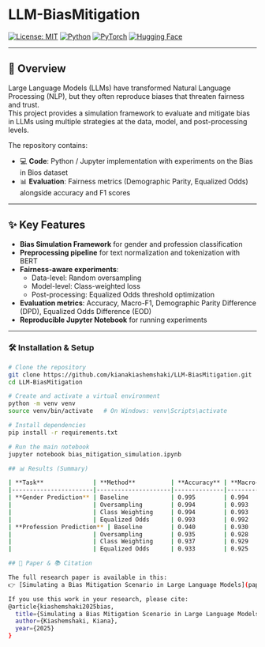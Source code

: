 # LLM-BiasMitigation

[![License: MIT](https://img.shields.io/badge/License-MIT-blue.svg)](LICENSE)
[![Python](https://img.shields.io/badge/Python-3.8+-brightgreen.svg)](https://www.python.org/)
[![PyTorch](https://img.shields.io/badge/PyTorch-EE4C2C.svg?logo=pytorch&logoColor=white)](https://pytorch.org/)
[![Hugging Face](https://img.shields.io/badge/Transformers-🤗-yellow.svg)](https://huggingface.co/transformers/)

---

## 📖 Overview
Large Language Models (LLMs) have transformed Natural Language Processing (NLP), but they often reproduce biases that threaten fairness and trust.  
This project provides a simulation framework to evaluate and mitigate bias in LLMs using multiple strategies at the data, model, and post-processing levels.

The repository contains:
- 💻 **Code**: Python / Jupyter implementation with experiments on the Bias in Bios dataset  
- 📊 **Evaluation**: Fairness metrics (Demographic Parity, Equalized Odds) alongside accuracy and F1 scores  

---

## ✨ Key Features
- **Bias Simulation Framework** for gender and profession classification
- **Preprocessing pipeline** for text normalization and tokenization with BERT
- **Fairness-aware experiments**:
  - Data-level: Random oversampling
  - Model-level: Class-weighted loss
  - Post-processing: Equalized Odds threshold optimization
- **Evaluation metrics**: Accuracy, Macro-F1, Demographic Parity Difference (DPD), Equalized Odds Difference (EOD)
- **Reproducible Jupyter Notebook** for running experiments


---

### 🛠️ Installation & Setup

```bash
# Clone the repository
git clone https://github.com/kianakiashemshaki/LLM-BiasMitigation.git
cd LLM-BiasMitigation

# Create and activate a virtual environment
python -m venv venv
source venv/bin/activate   # On Windows: venv\Scripts\activate

# Install dependencies
pip install -r requirements.txt

# Run the main notebook
jupyter notebook bias_mitigation_simulation.ipynb

## 📊 Results (Summary)

| **Task**              | **Method**          | **Accuracy** | **Macro-F1** | **DPD** | **EOD** |
|-----------------------|---------------------|--------------|--------------|---------|---------|
| **Gender Prediction** | Baseline            | 0.995        | 0.994        | 0.98    | 0.99    |
|                       | Oversampling        | 0.994        | 0.993        | 0.40    | 0.42    |
|                       | Class Weighting     | 0.994        | 0.993        | 0.50    | 0.52    |
|                       | Equalized Odds      | 0.993        | 0.992        | 0.32    | 0.34    |
| **Profession Prediction** | Baseline        | 0.940        | 0.930        | 0.90    | 0.92    |
|                       | Oversampling        | 0.935        | 0.928        | 0.45    | 0.48    |
|                       | Class Weighting     | 0.937        | 0.929        | 0.55    | 0.58    |
|                       | Equalized Odds      | 0.933        | 0.925        | 0.40    | 0.43    |

## 📄 Paper & 📚 Citation

The full research paper is available in this:  
👉 [Simulating a Bias Mitigation Scenario in Large Language Models](paper.pdf)

If you use this work in your research, please cite:
@article{kiashemshaki2025bias,
  title={Simulating a Bias Mitigation Scenario in Large Language Models},
  author={Kiashemshaki, Kiana},
  year={2025}
}





